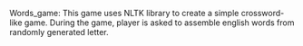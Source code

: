 Words_game:
This game uses NLTK library to create a simple crossword-like game.
During the game, player is asked to assemble english words from randomly generated letter.
